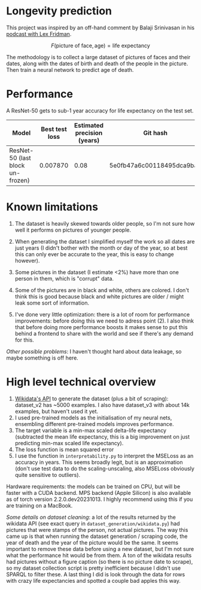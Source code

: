 # Longevity prediction
This project was inspired by an off-hand comment by Balaji Srinivasan in his
[podcast with Lex
Fridman](https://www.youtube.com/watch?v=VeH7qKZr0WI&ab_channel=LexFridman).

$$ F(\text{picture of face}, \text{age}) = \text{life expectancy} $$

The methodology is to collect a large dataset of pictures of faces and their dates, along with the
dates of birth and death of the people in the picture. Then train a neural network to predict age of death.

# Performance
A ResNet-50 gets to sub-1 year accuracy for life expectancy on the test set.

| Model | Best test loss | Estimated precision (years) | Git hash |
|---------|---------|---------|---------|
| ResNet-50 (last block un-frozen)   | 0.007870   | 0.08   | 5e0fb47a6c00118495dca9ba6   |

# Known limitations
1. The dataset is heavily skewed towards older people, so I'm not sure how well it performs on pictures of younger people.

2. When generating the dataset I simplified myself the work so all dates are just years (I didn't bother with the month or day of the year, so at best this can only ever be accurate to the year, this is easy to change however).

3. Some pictures in the dataset (I estimate <2%) have more than one person in them, which is "corrupt" data.

4. Some of the pictures are in black and white, others are colored. I don't think this is good because black and white pictures are older / might leak some sort of information.

5. I've done very little optimization: there is a lot of room for performance improvements: before doing this we need to adress point (2). I also think that before doing more performance boosts it makes sense to put this behind a frontend to share with the world and see if there's any demand for this.

*Other possible problems*: I haven't thought hard about data leakage, so maybe something is off here.

# High level technical overview
1. [Wikidata's API](query.wikidata.org) to generate the dataset (plus a bit of scraping): dataset_v2 has ~5000 examples. I also have dataset_v3 with about 14k examples, but haven't used it yet.
2. I used pre-trained models as the initialisation of my neural nets,
ensembling different pre-trained models improves performance.
3. The target variable is a min-max scaled delta-life expectancy (subtracted the mean life expectancy, this is a big improvement on just predicting min-max scaled life expectancy).
4. The loss function is mean squared error
5. I use the function in ```interpretability.py``` to interpret the MSELoss as an accuracy in years. This seems broadly legit, but is an approximation (don't use test data to do the scaling-unscaling, also MSELoss obviously quite sensitive to outliers).

Hardware requirements: the models can be trained on CPU, but will be faster with a CUDA backend. MPS backend (Apple Silicon) is also available as of torch version 2.2.0.dev20231013. I highly recommend using this if you are training on a MacBook.

*Some details on dataset cleaning*: a lot of the results returned by the wikidata API (see exact query in ```dataset_generation/wikidata.py```) had pictures that were stamps of the person, not actual pictures. The way this came up is that when running the dataset generation / scraping code, the year of death and the year of the picture would be the same. It seems important to remove these data before using a new dataset, but I'm not sure what the performance hit would be from them. A ton of the wikidata results had pictures without a figure caption (so there is no picture date to scrape), so my dataset collection script is pretty inefficient because I didn't use SPARQL to filter these. A last thing I did is look through the data for rows with crazy life expectancies and spotted a couple bad apples this way.
